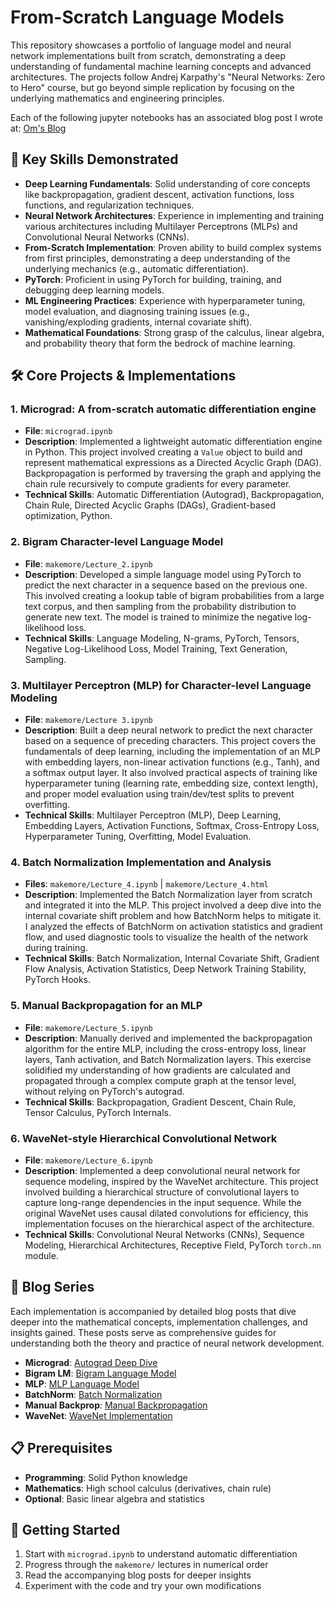 # From-Scratch Language Models

This repository showcases a portfolio of language model and neural network implementations built from scratch, demonstrating a deep understanding of fundamental machine learning concepts and advanced architectures. The projects follow Andrej Karpathy's "Neural Networks: Zero to Hero" course, but go beyond simple replication by focusing on the underlying mathematics and engineering principles.

Each of the following jupyter notebooks has an associated blog post I wrote at: [Om's Blog](https://omagrawal.tech/blog.html)

## 🎯 Key Skills Demonstrated

- **Deep Learning Fundamentals**: Solid understanding of core concepts like backpropagation, gradient descent, activation functions, loss functions, and regularization techniques.
- **Neural Network Architectures**: Experience in implementing and training various architectures including Multilayer Perceptrons (MLPs) and Convolutional Neural Networks (CNNs).
- **From-Scratch Implementation**: Proven ability to build complex systems from first principles, demonstrating a deep understanding of the underlying mechanics (e.g., automatic differentiation).
- **PyTorch**: Proficient in using PyTorch for building, training, and debugging deep learning models.
- **ML Engineering Practices**: Experience with hyperparameter tuning, model evaluation, and diagnosing training issues (e.g., vanishing/exploding gradients, internal covariate shift).
- **Mathematical Foundations**: Strong grasp of the calculus, linear algebra, and probability theory that form the bedrock of machine learning.

## 🛠️ Core Projects & Implementations

### **1. Micrograd: A from-scratch automatic differentiation engine**

- **File**: `micrograd.ipynb`
- **Description**: Implemented a lightweight automatic differentiation engine in Python. This project involved creating a `Value` object to build and represent mathematical expressions as a Directed Acyclic Graph (DAG). Backpropagation is performed by traversing the graph and applying the chain rule recursively to compute gradients for every parameter.
- **Technical Skills**: Automatic Differentiation (Autograd), Backpropagation, Chain Rule, Directed Acyclic Graphs (DAGs), Gradient-based optimization, Python.

### **2. Bigram Character-level Language Model**

- **File**: `makemore/Lecture_2.ipynb`
- **Description**: Developed a simple language model using PyTorch to predict the next character in a sequence based on the previous one. This involved creating a lookup table of bigram probabilities from a large text corpus, and then sampling from the probability distribution to generate new text. The model is trained to minimize the negative log-likelihood loss.
- **Technical Skills**: Language Modeling, N-grams, PyTorch, Tensors, Negative Log-Likelihood Loss, Model Training, Text Generation, Sampling.

### **3. Multilayer Perceptron (MLP) for Character-level Language Modeling**

- **File**: `makemore/Lecture 3.ipynb`
- **Description**: Built a deep neural network to predict the next character based on a sequence of preceding characters. This project covers the fundamentals of deep learning, including the implementation of an MLP with embedding layers, non-linear activation functions (e.g., Tanh), and a softmax output layer. It also involved practical aspects of training like hyperparameter tuning (learning rate, embedding size, context length), and proper model evaluation using train/dev/test splits to prevent overfitting.
- **Technical Skills**: Multilayer Perceptron (MLP), Deep Learning, Embedding Layers, Activation Functions, Softmax, Cross-Entropy Loss, Hyperparameter Tuning, Overfitting, Model Evaluation.

### **4. Batch Normalization Implementation and Analysis**

- **Files**: `makemore/Lecture_4.ipynb` | `makemore/Lecture_4.html`
- **Description**: Implemented the Batch Normalization layer from scratch and integrated it into the MLP. This project involved a deep dive into the internal covariate shift problem and how BatchNorm helps to mitigate it. I analyzed the effects of BatchNorm on activation statistics and gradient flow, and used diagnostic tools to visualize the health of the network during training.
- **Technical Skills**: Batch Normalization, Internal Covariate Shift, Gradient Flow Analysis, Activation Statistics, Deep Network Training Stability, PyTorch Hooks.

### **5. Manual Backpropagation for an MLP**

- **File**: `makemore/Lecture_5.ipynb`
- **Description**: Manually derived and implemented the backpropagation algorithm for the entire MLP, including the cross-entropy loss, linear layers, Tanh activation, and Batch Normalization layers. This exercise solidified my understanding of how gradients are calculated and propagated through a complex compute graph at the tensor level, without relying on PyTorch's autograd.
- **Technical Skills**: Backpropagation, Gradient Descent, Chain Rule, Tensor Calculus, PyTorch Internals.

### **6. WaveNet-style Hierarchical Convolutional Network**

- **File**: `makemore/Lecture_6.ipynb`
- **Description**: Implemented a deep convolutional neural network for sequence modeling, inspired by the WaveNet architecture. This project involved building a hierarchical structure of convolutional layers to capture long-range dependencies in the input sequence. While the original WaveNet uses causal dilated convolutions for efficiency, this implementation focuses on the hierarchical aspect of the architecture.
- **Technical Skills**: Convolutional Neural Networks (CNNs), Sequence Modeling, Hierarchical Architectures, Receptive Field, PyTorch `torch.nn` module.

## 📖 Blog Series

Each implementation is accompanied by detailed blog posts that dive deeper into the mathematical concepts, implementation challenges, and insights gained. These posts serve as comprehensive guides for understanding both the theory and practice of neural network development.

- **Micrograd**: [Autograd Deep Dive](https://omagrawal.tech/blog/AutogradDeepDive.html)
- **Bigram LM**: [Bigram Language Model](https://omagrawal.tech/blog/BigramLM.html)
- **MLP**: [MLP Language Model](https://omagrawal.tech/blog/MLPLanguageModel.html)
- **BatchNorm**: [Batch Normalization](https://omagrawal.tech/blog/BatchNorm.html)
- **Manual Backprop**: [Manual Backpropagation](https://omagrawal.tech/blog/ManualBackProp.html)
- **WaveNet**: [WaveNet Implementation](https://omagrawal.tech/blog/WaveNet.html)

## 📋 Prerequisites

- **Programming**: Solid Python knowledge
- **Mathematics**: High school calculus (derivatives, chain rule)
- **Optional**: Basic linear algebra and statistics

## 🚀 Getting Started

1. Start with `micrograd.ipynb` to understand automatic differentiation
2. Progress through the `makemore/` lectures in numerical order
3. Read the accompanying blog posts for deeper insights
4. Experiment with the code and try your own modifications
